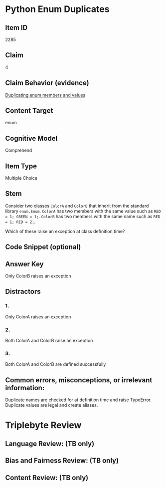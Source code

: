 # Python Enum Duplicates

## Item ID
2285

## Claim
4

## Claim Behavior (evidence)
[Duplicating enum members and values](https://docs.python.org/3/library/enum.html#duplicating-enum-members-and-values)

## Content Target
enum

## Cognitive Model
Comprehend

## Item Type
Multiple Choice

## Stem

Consider two classes `ColorA` and `ColorB` that inherit from the standard library `enum.Enum`. `ColorA` has two members with the same value such as `RED = 1; GREEN = 1;`. `ColorB` has two members with the same name such as `RED = 1; RED = 2;`.

Which of these raise an exception at class definition time?


## Code Snippet (optional)


## Answer Key

Only ColorB raises an exception

## Distractors

### 1.

Only ColorA raises an exception

### 2.

Both ColorA and ColorB raise an exception

### 3.

Both ColorA and ColorB are defined successfully



## Common errors, misconceptions, or irrelevant information:

Duplicate names are checked for at definition time and raise TypeError. Duplicate values are legal and create aliases.

# Triplebyte Review


## Language Review: (TB only)


## Bias and Fairness Review: (TB only)


## Content Review: (TB only)

